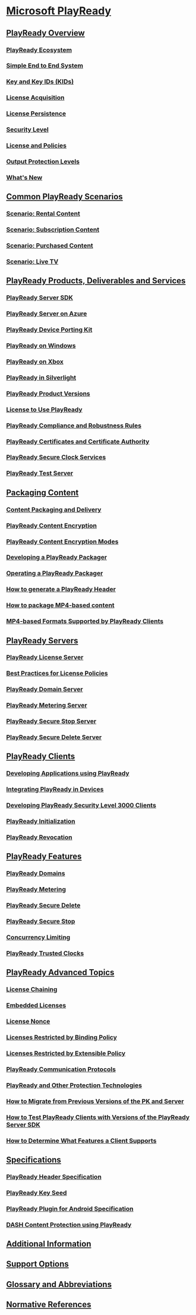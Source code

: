 # [Microsoft PlayReady](index.md)

## [PlayReady Overview](Overview/overview.md)

### [PlayReady Ecosystem](Overview/ecosystem.md)

### [Simple End to End System](Overview/simple-end-to-end-system.md)

### [Key and Key IDs (KIDs)](Overview/key-and-key-ids-kids.md)

### [License Acquisition](Overview/license-acquisition.md)

### [License Persistence](Overview/license-persistence.md)

### [Security Level](Overview/security-level.md)

### [License and Policies](Overview/license-and-policies.md)

### [Output Protection Levels](Overview/output-protection-levels.md)

### [What's New](Overview/what-is-new.md)

## [Common PlayReady Scenarios](Overview/common-playready-scenarios.md)

### [Scenario: Rental Content](Overview/scenario-rental-content.md)

### [Scenario: Subscription Content](Overview/scenario-subscription-content.md)

### [Scenario: Purchased Content](Overview/scenario-purchased-content.md)

### [Scenario: Live TV](Overview/scenario-live-tv.md)

## [PlayReady Products, Deliverables and Services](Overview/products-deliverables-services.md)

### [PlayReady Server SDK](Overview/server-sdk.md)

### [PlayReady Server on Azure](Overview/Server-on-azure.md)

### [PlayReady Device Porting Kit](Overview/device-porting-kit.md)

### [PlayReady on Windows](Overview/playready-on-windows.md)

### [PlayReady on Xbox](Overview/playready-on-xbox.md)

### [PlayReady in Silverlight](Overview/silverlight.md)

### [PlayReady Product Versions](Overview/product-versions.md)

### [License to Use PlayReady](Overview/license-to-use-playready.md)

### [PlayReady Compliance and Robustness Rules](Overview/compliance-and-robustness-rules.md)

### [PlayReady Certificates and Certificate Authority](Overview/certificates.md)

### [PlayReady Secure Clock Services](Overview/secure-clock-services.md)

### [PlayReady Test Server](Overview/test-Server.md)

## [Packaging Content](Packaging/packaging-content.md)

### [Content Packaging and Delivery](Packaging/content-packaging-and-delivery.md)

### [PlayReady Content Encryption](Packaging/content-encryption.md)

### [PlayReady Content Encryption Modes](Packaging/content-encryption-modes.md)

### [Developing a PlayReady Packager](Packaging/developing-a-packager.md)

### [Operating a PlayReady Packager](Packaging/operating-a-packager.md)

### [How to generate a PlayReady Header](Packaging/how-to-generate-playready-header.md)

### [How to package MP4-based content](Packaging/how-to-package-mp4-based.md)

### [MP4-based Formats Supported by PlayReady Clients](Packaging/mp4-based-formats-supported-by-playready-clients.md)

## [PlayReady Servers](Overview/servers.md)

### [PlayReady License Server](Overview/license-server.md)

### [Best Practices for License Policies](Overview/policies-best-practices.md)

### [PlayReady Domain Server](Overview/domain-server.md)

### [PlayReady Metering Server](Overview/metering-server.md)

### [PlayReady Secure Stop Server](Overview/secure-stop-server.md)

### [PlayReady Secure Delete Server](Overview/secure-delete-server.md)

## [PlayReady Clients](Overview/clients.md)

### [Developing Applications using PlayReady](Overview/developing-applications.md)

### [Integrating PlayReady in Devices](Overview/integrating-in-devices.md)

### [Developing PlayReady Security Level 3000 Clients](Overview/developing-sl3000-products.md)

### [PlayReady Initialization](Overview/initialization.md)

### [PlayReady Revocation](Overview/revocation.md)

## [PlayReady Features](Features/playready-features.md)

### [PlayReady Domains](Features/domains.md)

### [PlayReady Metering](Features/metering.md)

### [PlayReady Secure Delete](Features/secure-delete-pk.md)

### [PlayReady Secure Stop](Features/secure-stop-pk.md)

### [Concurrency Limiting](Features/concurrency-limiting.md)

### [PlayReady Trusted Clocks](Features/trusted-clocks.md)

## [PlayReady Advanced Topics](Overview/advanced-topics.md)

### [License Chaining](Overview/license-chaining.md)

### [Embedded Licenses](Overview/embedded-licenses.md)

### [License Nonce](Overview/license-nonce.md)

### [Licenses Restricted by Binding Policy](Overview/licenses-restricted-by-binding-policy.md)

### [Licenses Restricted by Extensible Policy](Overview/licenses-restricted-by-extensible-policy.md)

### [PlayReady Communication Protocols](Overview/communication-protocols.md)

### [PlayReady and Other Protection Technologies](Overview/playready-and-other-protection-technologies.md)

### [How to Migrate from Previous Versions of the PK and Server](Advanced/how-to-migrate.md)

### [How to Test PlayReady Clients with Versions of the PlayReady Server SDK](Advanced/how-to-test-client-server-versions.md)

### [How to Determine What Features a Client Supports](Advanced/how-to-determine-client-features.md)

## [Specifications](Specifications/specifications.md)

### [PlayReady Header Specification](Specifications/playready-header-specification.md)

### [PlayReady Key Seed](Specifications/playready-key-seed.md)

### [PlayReady Plugin for Android Specification](Specifications/playready-plugin-for-android-specification.md)

### [DASH Content Protection using PlayReady](Specifications/mpeg-dash-playready.md)

## [Additional Information](Overview/additional-information.md)

## [Support Options](support-options.md)

## [Glossary and Abbreviations](Overview/glossary-and-abbreviations.md)

## [Normative References](Overview/normative-references.md)
